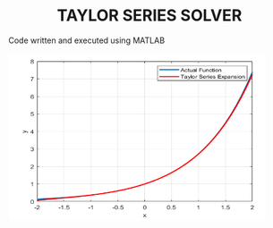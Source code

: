 <div align="center">

  <h1 align="center">TAYLOR SERIES SOLVER</h1>

</div>

Code written and executed using MATLAB

<p align="left">
  <img width="460" height="300" src="images/pien.png">
</p>